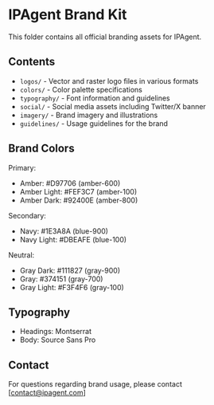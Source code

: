 
# IPAgent Brand Kit

This folder contains all official branding assets for IPAgent.

## Contents

- `logos/` - Vector and raster logo files in various formats
- `colors/` - Color palette specifications
- `typography/` - Font information and guidelines
- `social/` - Social media assets including Twitter/X banner
- `imagery/` - Brand imagery and illustrations
- `guidelines/` - Usage guidelines for the brand

## Brand Colors

Primary:
- Amber: #D97706 (amber-600)
- Amber Light: #FEF3C7 (amber-100)
- Amber Dark: #92400E (amber-800)

Secondary:
- Navy: #1E3A8A (blue-900)
- Navy Light: #DBEAFE (blue-100)

Neutral:
- Gray Dark: #111827 (gray-900)
- Gray: #374151 (gray-700)
- Gray Light: #F3F4F6 (gray-100)

## Typography

- Headings: Montserrat
- Body: Source Sans Pro

## Contact

For questions regarding brand usage, please contact [contact@ipagent.com]
